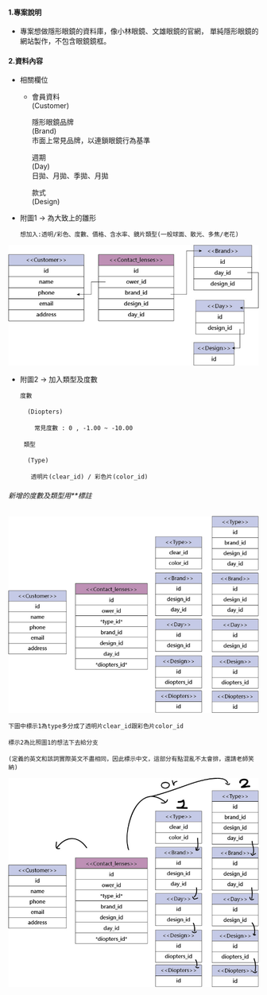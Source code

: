 #### 1.專案說明
+   專案想做隱形眼鏡的資料庫，像小林眼鏡、文雄眼鏡的官網，
    單純隱形眼鏡的網站製作，不包含眼鏡鏡框。
#### 2.資料內容
+   相關欄位<br>
      + 會員資料<br>
        (Customer)<br>

        隱形眼鏡品牌<br>
        (Brand)<br>
           市面上常見品牌，以連鎖眼鏡行為基準<br>

        週期<br>
        (Day)<br>
          日拋、月拋、季拋、月拋<br>

        款式<br>
        (Design)<br>


+ 附圖1 -> 為大致上的雛形 <br>
    <pre><code>想加入:透明/彩色、度數、價格、含水率、鏡片類型(一般球面、散光、多焦/老花)<br></code></pre>

![](jpg/project1.jpg)

+ 附圖2 -> 加入類型及度數<br>
    <pre><code>度數<br>
    (Diopters)<br>
      常見度數 : 0 , -1.00 ~ -10.00<br>
   類型<br>
    (Type)<br>
     透明片(clear_id) / 彩色片(color_id)<br></code></pre>


###### 新增的度數及類型用**標註<br>
![](jpg/project2.jpg)<br>
<pre><code>下圖中標示1為type多分成了透明片clear_id跟彩色片color_id<br>
標示2為比照圖1的想法下去給分支<br>
(定義的英文和該詞實際英文不盡相同，因此標示中文，這部分有點混亂不太會排，還請老師笑納)<br></code></pre>

![](jpg/project2-0.jpg)<br>

